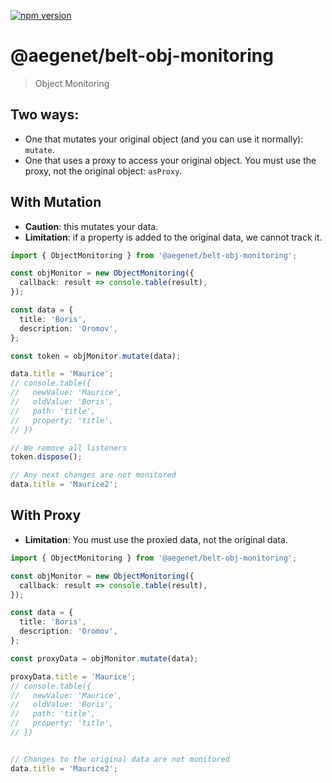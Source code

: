 [![npm version](https://img.shields.io/npm/v/@aegenet/belt-obj-monitoring.svg)](https://www.npmjs.com/package/@aegenet/belt-obj-monitoring)
<br>

# @aegenet/belt-obj-monitoring

> Object Monitoring


## Two ways:

- One that mutates your original object (and you can use it normally): `mutate`.
- One that uses a proxy to access your original object. You must use the proxy, not the original object: `asProxy`.

## With Mutation

- **Caution**: this mutates your data.
- **Limitation**: if a property is added to the original data, we cannot track it.

```typescript
import { ObjectMonitoring } from '@aegenet/belt-obj-monitoring';

const objMonitor = new ObjectMonitoring({
  callback: result => console.table(result),
});

const data = {
  title: 'Boris',
  description: 'Oromov',
};

const token = objMonitor.mutate(data);

data.title = 'Maurice';
// console.table({
//   newValue: 'Maurice',
//   oldValue: 'Boris',
//   path: 'title',
//   property: 'title',
// })

// We remove all listeners
token.dispose();

// Any next changes are not monitored
data.title = 'Maurice2';
```


## With Proxy

- **Limitation**: You must use the proxied data, not the original data.

```typescript
import { ObjectMonitoring } from '@aegenet/belt-obj-monitoring';

const objMonitor = new ObjectMonitoring({
  callback: result => console.table(result),
});

const data = {
  title: 'Boris',
  description: 'Oromov',
};

const proxyData = objMonitor.mutate(data);

proxyData.title = 'Maurice';
// console.table({
//   newValue: 'Maurice',
//   oldValue: 'Boris',
//   path: 'title',
//   property: 'title',
// })


// Changes to the original data are not monitored
data.title = 'Maurice2';
```